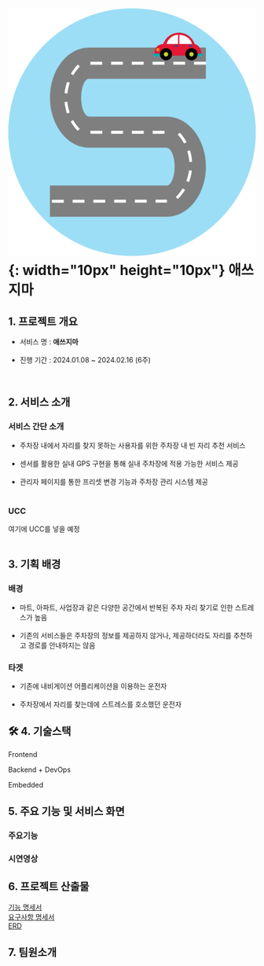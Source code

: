 # ![로고](./로고.png){: width="10px" height="10px"} 애쓰지마

## 1. 프로젝트 개요

- 서비스 명 : **애쓰지마**
  <br/>
  <br/>
- 진행 기간 : 2024.01.08 ~ 2024.02.16 (6주)

<br/>

## 2. 서비스 소개

### 서비스 간단 소개

- 주차장 내에서 자리를 찾지 못하는 사용자를 위한 주차장 내 빈 자리 추천 서비스
  <br/>
  <br/>
- 센서를 활용한 실내 GPS 구현을 통해 실내 주차장에 적용 가능한 서비스 제공
  <br/>
  <br/>
- 관리자 페이지를 통한 프리셋 변경 기능과 주차장 관리 시스템 제공
  <br/>
  <br/>

### UCC

여기에 UCC를 넣을 예정
<br/>
<br/>

## 3. 기획 배경

### 배경

- 마트, 아파트, 사업장과 같은 다양한 공간에서 반복된 주차 자리 찾기로 인한 스트레스가 높음
  <br/>
  <br/>
- 기존의 서비스들은 주차장의 정보를 제공하지 않거나, 제공하더라도 자리를 추천하고 경로를 안내하지는 않음

### 타겟

- 기존에 내비게이션 어플리케이션을 이용하는 운전자
  <br/>
  <br/>
- 주차장에서 자리를 찾는데에 스트레스를 호소했던 운전자

## 🛠 4. 기술스택

Frontend

Backend + DevOps

Embedded

## 5. 주요 기능 및 서비스 화면

### 주요기능

### 시연영상

## 6. 프로젝트 산출물

[기능 명세서](https://evergreen-leopon-157.notion.site/fc07268eb9214db8aa48eca10b398ce2?v=5e438d4588d34080b0b35ff7e628083a&pvs=4)
<br/>
[요구사항 명세서](https://evergreen-leopon-157.notion.site/7a42a6fd22c54a7f9858dfbc5798f1df?v=0a5b61f4d5834201812657ddf14abd0b&pvs=4)
<br/>
[ERD](https://evergreen-leopon-157.notion.site/ERD-74cfe8c004774275ac930393dcfc358f?pvs=4)
<br/>

## 7. 팀원소개

```

```
